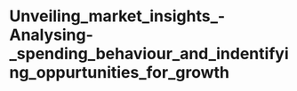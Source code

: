 # Unveiling_market_insights_-Analysing-_spending_behaviour_and_indentifying_oppurtunities_for_growth